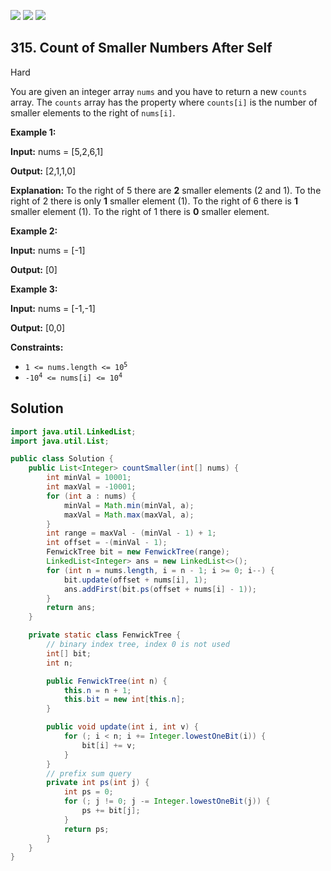 [![](https://img.shields.io/github/stars/javadev/LeetCode-in-Java?label=Stars&style=flat-square)](https://github.com/javadev/LeetCode-in-Java)
[![](https://img.shields.io/github/forks/javadev/LeetCode-in-Java?label=Fork%20me%20on%20GitHub%20&style=flat-square)](https://github.com/javadev/LeetCode-in-Java/fork)
[![](https://img.shields.io/badge/-LeetCode%20in%20Kotlin-blue?style=flat-square)](https://github.com/javadev/LeetCode-in-Kotlin)

## 315\. Count of Smaller Numbers After Self

Hard

You are given an integer array `nums` and you have to return a new `counts` array. The `counts` array has the property where `counts[i]` is the number of smaller elements to the right of `nums[i]`.

**Example 1:**

**Input:** nums = [5,2,6,1]

**Output:** [2,1,1,0]

**Explanation:** To the right of 5 there are **2** smaller elements (2 and 1). To the right of 2 there is only **1** smaller element (1). To the right of 6 there is **1** smaller element (1). To the right of 1 there is **0** smaller element. 

**Example 2:**

**Input:** nums = [-1]

**Output:** [0] 

**Example 3:**

**Input:** nums = [-1,-1]

**Output:** [0,0] 

**Constraints:**

*   <code>1 <= nums.length <= 10<sup>5</sup></code>
*   <code>-10<sup>4</sup> <= nums[i] <= 10<sup>4</sup></code>

## Solution

```java
import java.util.LinkedList;
import java.util.List;

public class Solution {
    public List<Integer> countSmaller(int[] nums) {
        int minVal = 10001;
        int maxVal = -10001;
        for (int a : nums) {
            minVal = Math.min(minVal, a);
            maxVal = Math.max(maxVal, a);
        }
        int range = maxVal - (minVal - 1) + 1;
        int offset = -(minVal - 1);
        FenwickTree bit = new FenwickTree(range);
        LinkedList<Integer> ans = new LinkedList<>();
        for (int n = nums.length, i = n - 1; i >= 0; i--) {
            bit.update(offset + nums[i], 1);
            ans.addFirst(bit.ps(offset + nums[i] - 1));
        }
        return ans;
    }

    private static class FenwickTree {
        // binary index tree, index 0 is not used
        int[] bit;
        int n;

        public FenwickTree(int n) {
            this.n = n + 1;
            this.bit = new int[this.n];
        }

        public void update(int i, int v) {
            for (; i < n; i += Integer.lowestOneBit(i)) {
                bit[i] += v;
            }
        }
        // prefix sum query
        private int ps(int j) {
            int ps = 0;
            for (; j != 0; j -= Integer.lowestOneBit(j)) {
                ps += bit[j];
            }
            return ps;
        }
    }
}
```